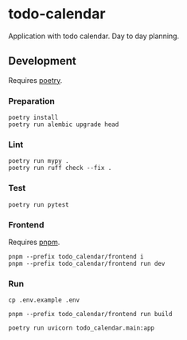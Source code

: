 # todo-calendar

Application with todo calendar. Day to day planning.

## Development

Requires [poetry](https://python-poetry.org/).

### Preparation

```shell
poetry install
poetry run alembic upgrade head
```

### Lint

```shell
poetry run mypy .
poetry run ruff check --fix .
```

### Test

```shell
poetry run pytest
```

### Frontend

Requires [pnpm](https://pnpm.io/).

```shell
pnpm --prefix todo_calendar/frontend i
pnpm --prefix todo_calendar/frontend run dev
```

### Run

```shell
cp .env.example .env

pnpm --prefix todo_calendar/frontend run build

poetry run uvicorn todo_calendar.main:app
```
